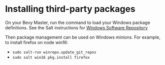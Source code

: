 Installing third-party packages
===============================
On your Bevy Master, run the command to load your Windows package definitions.
See the Salt instructions for [Windows Software Repository](https://docs.saltstack.com/en/latest/topics/windows/windows-package-manager.html)

Then package management can be used on Windows minions.
For example, to install firefox on node win16:
* `sudo salt-run winrepo.update_git_repos`
* `sudo salt win16 pkg.install firefox`


